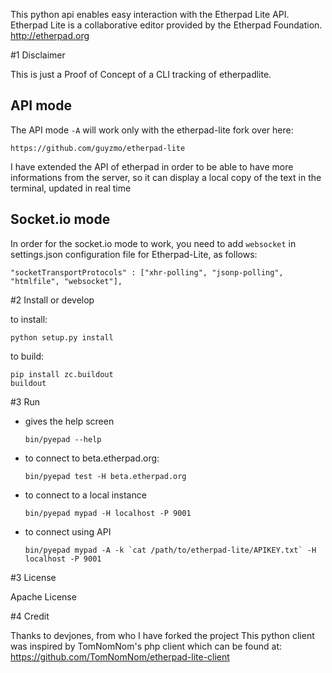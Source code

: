 This python api enables easy interaction with the Etherpad Lite API.
Etherpad Lite is a collaborative editor provided by the Etherpad Foundation.
http://etherpad.org

#1 Disclaimer

This is just a Proof of Concept of a CLI tracking of etherpadlite.

## API mode

The API mode `-A` will work only with the etherpad-lite fork over here: 

    https://github.com/guyzmo/etherpad-lite

I have extended the API of etherpad in order to be able to have more
informations from the server, so it can display a local copy of the text
in the terminal, updated in real time

## Socket.io mode

In order for the socket.io mode to work, you need to add `websocket` in
settings.json configuration file for Etherpad-Lite, as follows:

    "socketTransportProtocols" : ["xhr-polling", "jsonp-polling", "htmlfile", "websocket"],

#2 Install or develop


to install:

    python setup.py install

to build:

    pip install zc.buildout
    buildout

#3 Run

* gives the help screen

    ```bin/pyepad --help```

* to connect to beta.etherpad.org:

    ```bin/pyepad test -H beta.etherpad.org```

* to connect to a local instance

    ```bin/pyepad mypad -H localhost -P 9001```

* to connect using API

    ```bin/pyepad mypad -A -k `cat /path/to/etherpad-lite/APIKEY.txt` -H localhost -P 9001```

#3 License

Apache License

#4 Credit

Thanks to devjones, from who I have forked the project
This python client was inspired by TomNomNom's php client which can be found at: https://github.com/TomNomNom/etherpad-lite-client
